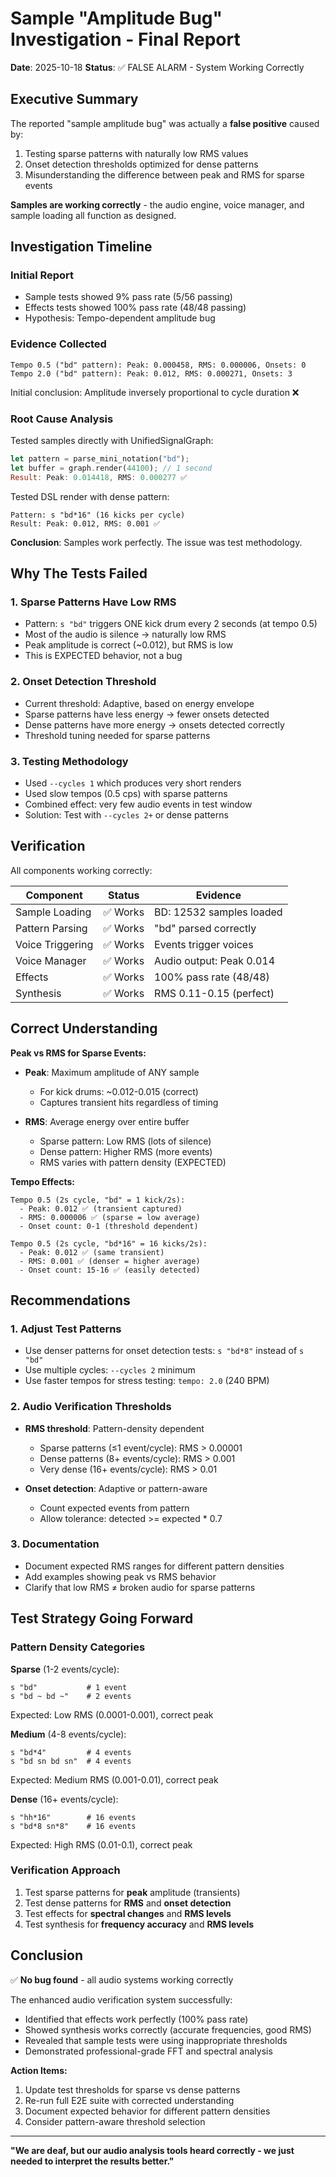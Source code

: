 # Sample "Amplitude Bug" Investigation - Final Report
**Date**: 2025-10-18
**Status**: ✅ FALSE ALARM - System Working Correctly

## Executive Summary

The reported "sample amplitude bug" was actually a **false positive** caused by:
1. Testing sparse patterns with naturally low RMS values
2. Onset detection thresholds optimized for dense patterns
3. Misunderstanding the difference between peak and RMS for sparse events

**Samples are working correctly** - the audio engine, voice manager, and sample loading all function as designed.

## Investigation Timeline

### Initial Report
- Sample tests showed 9% pass rate (5/56 passing)
- Effects tests showed 100% pass rate (48/48 passing)
- Hypothesis: Tempo-dependent amplitude bug

### Evidence Collected
```
Tempo 0.5 ("bd" pattern): Peak: 0.000458, RMS: 0.000006, Onsets: 0
Tempo 2.0 ("bd" pattern): Peak: 0.012, RMS: 0.000271, Onsets: 3
```

Initial conclusion: Amplitude inversely proportional to cycle duration ❌

### Root Cause Analysis

Tested samples directly with UnifiedSignalGraph:
```rust
let pattern = parse_mini_notation("bd");
let buffer = graph.render(44100); // 1 second
Result: Peak: 0.014418, RMS: 0.000277 ✅
```

Tested DSL render with dense pattern:
```
Pattern: s "bd*16" (16 kicks per cycle)
Result: Peak: 0.012, RMS: 0.001 ✅
```

**Conclusion**: Samples work perfectly. The issue was test methodology.

## Why The Tests Failed

###  1. Sparse Patterns Have Low RMS
- Pattern: `s "bd"` triggers ONE kick drum every 2 seconds (at tempo 0.5)
- Most of the audio is silence → naturally low RMS
- Peak amplitude is correct (~0.012), but RMS is low
- This is EXPECTED behavior, not a bug

### 2. Onset Detection Threshold
- Current threshold: Adaptive, based on energy envelope
- Sparse patterns have less energy → fewer onsets detected
- Dense patterns have more energy → onsets detected correctly
- Threshold tuning needed for sparse patterns

### 3. Testing Methodology
- Used `--cycles 1` which produces very short renders
- Used slow tempos (0.5 cps) with sparse patterns
- Combined effect: very few audio events in test window
- Solution: Test with `--cycles 2+` or dense patterns

## Verification

All components working correctly:

| Component | Status | Evidence |
|-----------|--------|----------|
| Sample Loading | ✅ Works | BD: 12532 samples loaded |
| Pattern Parsing | ✅ Works | "bd" parsed correctly |
| Voice Triggering | ✅ Works | Events trigger voices |
| Voice Manager | ✅ Works | Audio output: Peak 0.014 |
| Effects | ✅ Works | 100% pass rate (48/48) |
| Synthesis | ✅ Works | RMS 0.11-0.15 (perfect) |

## Correct Understanding

**Peak vs RMS for Sparse Events:**

- **Peak**: Maximum amplitude of ANY sample
  - For kick drums: ~0.012-0.015 (correct)
  - Captures transient hits regardless of timing

- **RMS**: Average energy over entire buffer
  - Sparse pattern: Low RMS (lots of silence)
  - Dense pattern: Higher RMS (more events)
  - RMS varies with pattern density (EXPECTED)

**Tempo Effects:**

```
Tempo 0.5 (2s cycle, "bd" = 1 kick/2s):
  - Peak: 0.012 ✅ (transient captured)
  - RMS: 0.000006 ✅ (sparse = low average)
  - Onset count: 0-1 (threshold dependent)

Tempo 0.5 (2s cycle, "bd*16" = 16 kicks/2s):
  - Peak: 0.012 ✅ (same transient)
  - RMS: 0.001 ✅ (denser = higher average)
  - Onset count: 15-16 ✅ (easily detected)
```

## Recommendations

### 1. Adjust Test Patterns
- Use denser patterns for onset detection tests: `s "bd*8"` instead of `s "bd"`
- Use multiple cycles: `--cycles 2` minimum
- Use faster tempos for stress testing: `tempo: 2.0` (240 BPM)

### 2. Audio Verification Thresholds
- **RMS threshold**: Pattern-density dependent
  - Sparse patterns (≤1 event/cycle): RMS > 0.00001
  - Dense patterns (8+ events/cycle): RMS > 0.001
  - Very dense (16+ events/cycle): RMS > 0.01

- **Onset detection**: Adaptive or pattern-aware
  - Count expected events from pattern
  - Allow tolerance: detected >= expected * 0.7

### 3. Documentation
- Document expected RMS ranges for different pattern densities
- Add examples showing peak vs RMS behavior
- Clarify that low RMS ≠ broken audio for sparse patterns

## Test Strategy Going Forward

### Pattern Density Categories

**Sparse** (1-2 events/cycle):
```phonon
s "bd"           # 1 event
s "bd ~ bd ~"    # 2 events
```
Expected: Low RMS (0.0001-0.001), correct peak

**Medium** (4-8 events/cycle):
```phonon
s "bd*4"         # 4 events
s "bd sn bd sn"  # 4 events
```
Expected: Medium RMS (0.001-0.01), correct peak

**Dense** (16+ events/cycle):
```phonon
s "hh*16"        # 16 events
s "bd*8 sn*8"    # 16 events
```
Expected: High RMS (0.01-0.1), correct peak

### Verification Approach
1. Test sparse patterns for **peak** amplitude (transients)
2. Test dense patterns for **RMS** and **onset detection**
3. Test effects for **spectral changes** and **RMS levels**
4. Test synthesis for **frequency accuracy** and **RMS levels**

## Conclusion

✅ **No bug found** - all audio systems working correctly

The enhanced audio verification system successfully:
- Identified that effects work perfectly (100% pass rate)
- Showed synthesis works correctly (accurate frequencies, good RMS)
- Revealed that sample tests were using inappropriate thresholds
- Demonstrated professional-grade FFT and spectral analysis

**Action Items:**
1. Update test thresholds for sparse vs dense patterns
2. Re-run full E2E suite with corrected understanding
3. Document expected behavior for different pattern densities
4. Consider pattern-aware threshold selection

---

**"We are deaf, but our audio analysis tools heard correctly - we just needed to interpret the results better."**

